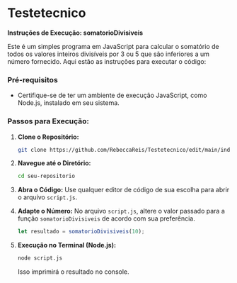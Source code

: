 # Testetecnico
**Instruções de Execução: somatorioDivisiveis**

Este é um simples programa em JavaScript para calcular o somatório de todos os valores inteiros divisíveis por 3 ou 5 que são inferiores a um número fornecido. Aqui estão as instruções para executar o código:

### Pré-requisitos

- Certifique-se de ter um ambiente de execução JavaScript, como Node.js, instalado em seu sistema.

### Passos para Execução:

1. **Clone o Repositório:**
   ```bash
   git clone https://github.com/RebeccaReis/Testetecnico/edit/main/indice
   ```

2. **Navegue até o Diretório:**
   ```bash
   cd seu-repositorio
   ```

3. **Abra o Código:**
   Use qualquer editor de código de sua escolha para abrir o arquivo `script.js`.

4. **Adapte o Número:**
   No arquivo `script.js`, altere o valor passado para a função `somatorioDivisiveis` de acordo com sua preferência.
   ```javascript
   let resultado = somatorioDivisiveis(10);
   ```

5. **Execução no Terminal (Node.js):**
   ```bash
   node script.js
   ```
   Isso imprimirá o resultado no console.
